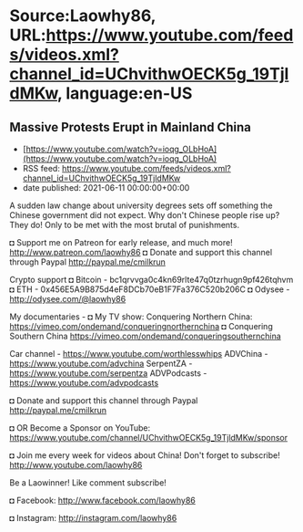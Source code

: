 # Source:Laowhy86, URL:https://www.youtube.com/feeds/videos.xml?channel_id=UChvithwOECK5g_19TjldMKw, language:en-US

## Massive Protests Erupt in Mainland China
 - [https://www.youtube.com/watch?v=ioqg_OLbHoA](https://www.youtube.com/watch?v=ioqg_OLbHoA)
 - RSS feed: https://www.youtube.com/feeds/videos.xml?channel_id=UChvithwOECK5g_19TjldMKw
 - date published: 2021-06-11 00:00:00+00:00

A sudden law change about university degrees sets off something the Chinese government did not expect. Why don't Chinese people rise up? They do! Only to be met with the most brutal of punishments. 

◘ Support me on Patreon for early release, and much more! http://www.patreon.com/laowhy86
◘ Donate and support this channel through Paypal http://paypal.me/cmilkrun

Crypto support 
◘ Bitcoin - bc1qrvvga0c4kn69rlte47q0tzrhugn9pf426tqhvm
◘ ETH -  0x456E5A9B875d4eF8DCb70eB1F7Fa376C520b206C
◘ Odysee - http://odysee.com/@laowhy86

My documentaries - 
◘ My TV show: Conquering Northern China:
https://vimeo.com/ondemand/conqueringnorthernchina
◘ Conquering Southern China
https://vimeo.com/ondemand/conqueringsouthernchina

Car channel - https://www.youtube.com/worthlesswhips
ADVChina - https://www.youtube.com/advchina
SerpentZA - https://www.youtube.com/serpentza
ADVPodcasts - https://www.youtube.com/advpodcasts

◘ Donate and support this channel through Paypal http://paypal.me/cmilkrun

◘ OR Become a Sponsor on YouTube:
https://www.youtube.com/channel/UChvithwOECK5g_19TjldMKw/sponsor

◘ Join me every week for videos about China! Don't forget to subscribe!
http://www.youtube.com/laowhy86

Be a Laowinner!
Like comment subscribe!

◘ Facebook:
http://www.facebook.com/laowhy86

◘ Instagram: 
http://instagram.com/laowhy86

